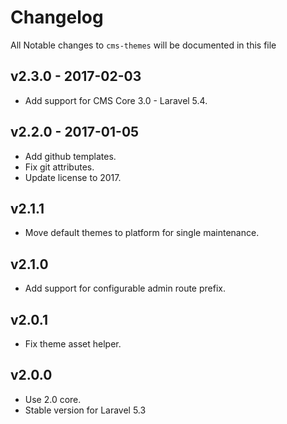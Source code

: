 # Changelog

All Notable changes to `cms-themes` will be documented in this file

## v2.3.0 - 2017-02-03
- Add support for CMS Core 3.0 - Laravel 5.4.

## v2.2.0 - 2017-01-05
- Add github templates.
- Fix git attributes.
- Update license to 2017.

## v2.1.1
- Move default themes to platform for single maintenance.

## v2.1.0
- Add support for configurable admin route prefix.

## v2.0.1
- Fix theme asset helper.

## v2.0.0
- Use 2.0 core.
- Stable version for Laravel 5.3
